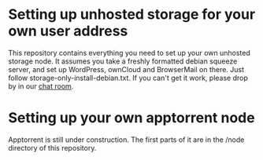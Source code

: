 Setting up unhosted storage for your own user address
=============================

This repository contains everything you need to set up your own unhosted storage node. It assumes you take a freshly formatted debian squeeze server, and set up WordPress, ownCloud and BrowserMail on there. Just follow storage-only-install-debian.txt. If you can't get it work, please drop by in our [chat room](http://webchat.freenode.net/?channels=unhosted).

Setting up your own apptorrent node
==============================

Apptorrent is still under construction. The first parts of it are in the /node directory of this repository.
